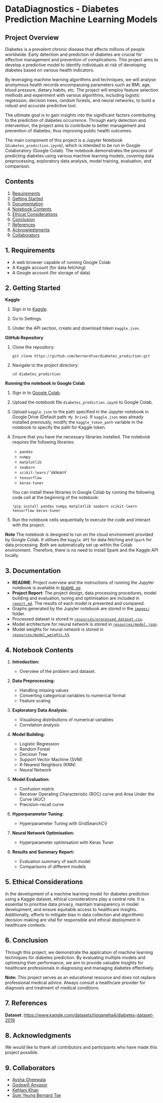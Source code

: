 # DataDiagnostics - Diabetes Prediction Machine Learning Models

## Project Overview

Diabetes is a prevalent chronic disease that affects millions of people worldwide. Early detection and prediction of diabetes are crucial for effective management and prevention of complications. This project aims to develop a predictive model to identify individuals at risk of developing diabetes based on various health indicators.

By leveraging machine learning algorithms and techniques, we will analyse anonymous health records encompassing parameters such as BMI, age, blood pressure, dietary habits, etc. The project will employ feature selection methods and experiment with various algorithms, including logistic regression, decision trees, random forests, and neural networks, to build a robust and accurate predictive tool.

The ultimate goal is to gain insights into the significant factors contributing to the prediction of diabetes occurrence. Through early detection and intervention, the project aims to contribute to better management and prevention of diabetes, thus improving public health outcomes.

The main component of this project is a Jupyter Notebook (`diabetes_prediction.ipynb`), which is intended to be run in Google Colaboratory (Google Colab). The notebook demonstrates the process of predicting diabetes using various machine learning models, covering  data preprocessing, exploratory data analysis, model training, evaluation, and comparison.


## Contents
1. [Requirements](#Requirements)
2. [Getting Started](#Getting-Started)
3. [Documentation](#Documentation)
4. [Notebook Contents](#Notebook-Contents)
5. [Ethical Considerations](#Ethical-Considerations)
6. [Conclusion](#Conclusion)
7. [References](#References)
8. [Acknowledgments](#Acknowledgments)
9. [Collaborators](#Collaborators)



## <a id="Requirements"></a>1. Requirements
- A web browser capable of running Google Colab
- A Kaggle account (for data fetching)
- A Google account (for storage of data)

## <a id="Getting-Started"></a>2. Getting Started

**Kaggle**
1. Sign in to [Kaggle](https://kaggle.com).

2. Go to Settings.

3. Under the API section, create and download token `kaggle.json`.

**GitHub Repository**
1. Clone the repository:

   ```git clone https://github.com/bernardtse/diabetes_prediction.git```

2. Navigate to the project directory:

   ```cd diabetes_prediction```

**Running the notebook in Google Colab**

1. Sign in to [Google Colab](https://colab.research.google.com/).

2. Upload the notebook file `diabetes_prediction.ipynb` to Google Colab.

3. Upload `kaggle.json` to the path specified in the Jupyter notebook in Google Drive (Default path: `My Drive`). If `kaggle.json` was already installed previously, modify the `kaggle_token_path` variable in the notebook to specify the path for Kaggle token.

4. Ensure that you have the necessary libraries installed. The notebook requires the following libraries:

   - `pandas`
   - `numpy`
   - `matplotlib`
   - `seaborn`
   - `scikit-learn` / 'sklearn'
   - `tensorflow`
   - `keras-tuner`

   You can install these libraries in Google Colab by running the following code cell at the beginning of the notebook:

   ```!pip install pandas numpy matplotlib seaborn scikit-learn tensorflow keras-tuner```

5. Run the notebook cells sequentially to execute the code and interact with the project.

**Note**
The notebook is designed to run on the cloud environment provided by Google Colab. It utilises the `Kaggle API` for data fetching and `Spark` for data processing. Both are automatically set up within the Colab environment. Therefore, there is no need to install Spark and the Kaggle API locally.

## <a id="Documentation"></a>3. Documentation

- **README**: Project overview and the instructions of running the Jupyter notebook is available in [`README.md`](README.md).
- **Project Report**: The project design, data processing procedures, model building and evaluation, tuning and optimisation are included in [`report.md`](report.md). The results of each model is presented and compared.
- Graphs generated by the Jupyter notebook are stored in the [`images/`](images/) folder.
- Processed dataset is stored in [`resources/processed_dataset.csv`](resources/processed_dataset.csv).
- Model architecture for neural network is stored in [`resources/model.json`](resources/model.json).
- Model weights for neural network is stored in [`resources/model_weights.h5`](resources/model_weights.h5).

## <a id="Notebook-Contents"></a>4. Notebook Contents

1. **Introduction:**
   - Overview of the problem and dataset.
   
2. **Data Preprocessing:**
   - Handling missing values
   - Converting categorical variables to numerical format
   - Feature scaling

3. **Exploratory Data Analysis:**
   - Visualising distributions of numerical variables
   - Correlation analysis
   
4. **Model Building:**
   - Logistic Regression
   - Random Forest
   - Decision Tree
   - Support Vector Machine (SVM)
   - K-Nearest Neighbors (KNN)
   - Neural Network
   
5. **Model Evaluation:**
   - Confusion matrix
   - Receiver Operating Characteristic (ROC) curve and Area Under the Curve (AUC)
   - Precision-recall curve
   
6. **Hyperparameter Tuning:**
   - Hyperparameter Tuning with GridSearchCV
   
7. **Neural Network Optimisation:**
   - Hyperparameter optimisation with Keras Tuner

8. **Results and Summary Report:**
   - Evaluation summary of each model
   - Comparisons of different models


## <a id="Ethical-Considerations"></a>5. Ethical Considerations
In the development of a machine learning model for diabetes prediction using a Kaggle dataset, ethical considerations play a central role. It is essential to prioritise data privacy, maintain transparency in model development, and ensure equitable access to healthcare insights. Additionally, efforts to mitigate bias in data collection and algorithmic decision-making are vital for responsible and ethical deployment in healthcare contexts.

## <a id="Conclusion"></a>6. Conclusion

Through this project, we demonstrate the application of machine learning techniques for diabetes prediction. By evaluating multiple models and optimising their performance, we aim to provide valuable insights for healthcare professionals in diagnosing and managing diabetes effectively.

**Note:** This project serves as an educational resource and does not replace professional medical advice. Always consult a healthcare provider for diagnosis and treatment of medical conditions.

## <a id="References"></a>7. References
**Dataset**: https://www.kaggle.com/datasets/tigganeha4/diabetes-dataset-2019

## <a id="Acknowledgments"></a>8. Acknowledgments
We would like to thank all contributors and participants who have made this project possible.

## <a id="Collaborators"></a>9. Collaborators
- [Aysha Gheewala](https://github.com/AyshaGheewala)
- [Godswill Anyasor](https://github.com/AnyasorG)
- [Kehlani Khan](https://github.com/kehlanijaan)
- [Sum Yeung Bernard Tse](https://github.com/bernardtse)
